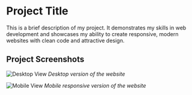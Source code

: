# Project Title

This is a brief description of my project. It demonstrates my skills in web development and showcases my ability to create responsive, modern websites with clean code and attractive design.

## Project Screenshots

![Desktop View](./screenshots/desktop-view.pn)
*Desktop version of the website*

![Mobile View](./screenshots/mobile-view.png)
*Mobile responsive version of the website*
